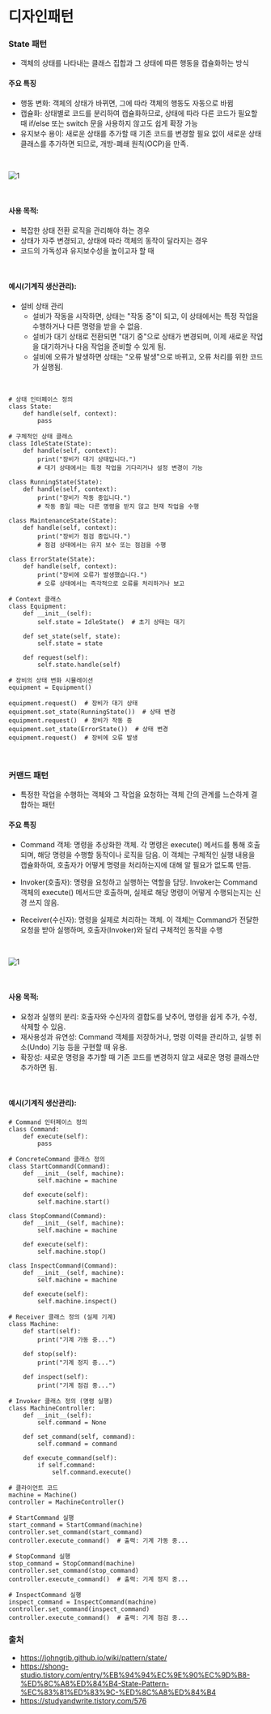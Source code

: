 # 디자인패턴

### State 패턴

-  객체의 상태를 나타내는 클래스 집합과 그 상태에 따른 행동을 캡슐화하는 방식


#### 주요 특징
- 행동 변화: 객체의 상태가 바뀌면, 그에 따라 객체의 행동도 자동으로 바뀜
- 캡슐화: 상태별로 코드를 분리하여 캡슐화하므로, 상태에 따라 다른 코드가 필요할 때 if/else 또는 switch 문을 사용하지 않고도 쉽게 확장 가능
- 유지보수 용이: 새로운 상태를 추가할 때 기존 코드를 변경할 필요 없이 새로운 상태 클래스를 추가하면 되므로, 개방-폐쇄 원칙(OCP)을 만족.

<br/>

![1](../img/디자인패턴_이미지/state.svg)

<br/>

#### 사용 목적:
- 복잡한 상태 전환 로직을 관리해야 하는 경우
- 상태가 자주 변경되고, 상태에 따라 객체의 동작이 달라지는 경우
- 코드의 가독성과 유지보수성을 높이고자 할 때


<br/>

#### 예시(기계직 생산관리):
- 설비 상태 관리
    - 설비가 작동을 시작하면, 상태는 "작동 중"이 되고, 이 상태에서는 특정 작업을 수행하거나 다른 명령을 받을 수 없음.
    - 설비가 대기 상태로 전환되면 "대기 중"으로 상태가 변경되며, 이제 새로운 작업을 대기하거나 다음 작업을 준비할 수 있게 됨.
    - 설비에 오류가 발생하면 상태는 "오류 발생"으로 바뀌고, 오류 처리를 위한 코드가 실행됨.

<br/>

```
# 상태 인터페이스 정의
class State:
    def handle(self, context):
        pass

# 구체적인 상태 클래스
class IdleState(State):
    def handle(self, context):
        print("장비가 대기 상태입니다.")
        # 대기 상태에서는 특정 작업을 기다리거나 설정 변경이 가능

class RunningState(State):
    def handle(self, context):
        print("장비가 작동 중입니다.")
        # 작동 중일 때는 다른 명령을 받지 않고 현재 작업을 수행

class MaintenanceState(State):
    def handle(self, context):
        print("장비가 점검 중입니다.")
        # 점검 상태에서는 유지 보수 또는 점검을 수행

class ErrorState(State):
    def handle(self, context):
        print("장비에 오류가 발생했습니다.")
        # 오류 상태에서는 즉각적으로 오류를 처리하거나 보고

# Context 클래스
class Equipment:
    def __init__(self):
        self.state = IdleState()  # 초기 상태는 대기

    def set_state(self, state):
        self.state = state

    def request(self):
        self.state.handle(self)

# 장비의 상태 변화 시뮬레이션
equipment = Equipment()

equipment.request()  # 장비가 대기 상태
equipment.set_state(RunningState())  # 상태 변경
equipment.request()  # 장비가 작동 중
equipment.set_state(ErrorState())  # 상태 변경
equipment.request()  # 장비에 오류 발생

```
<br/>

### 커맨드 패턴

-  특정한 작업을 수행하는 객체와 그 작업을 요청하는 객체 간의 관계를 느슨하게 결합하는 패턴


#### 주요 특징
- Command 객체: 명령을 추상화한 객체. 각 명령은 execute() 메서드를 통해 호출되며, 해당 명령을 수행할 동작이나 로직을 담음. 이 객체는 구체적인 실행 내용을 캡슐화하여, 호출자가 어떻게 명령을 처리하는지에 대해 알 필요가 없도록 만듬.

- Invoker(호출자): 명령을 요청하고 실행하는 역할을 담당. Invoker는 Command 객체의 execute() 메서드만 호출하며, 실제로 해당 명령이 어떻게 수행되는지는 신경 쓰지 않음.

- Receiver(수신자): 명령을 실제로 처리하는 객체. 이 객체는 Command가 전달한 요청을 받아 실행하며, 호출자(Invoker)와 달리 구체적인 동작을 수행

<br/>

![1](../img/디자인패턴_이미지/커맨드.png)

<br/>

#### 사용 목적:
- 요청과 실행의 분리: 호출자와 수신자의 결합도를 낮추어, 명령을 쉽게 추가, 수정, 삭제할 수 있음.
- 재사용성과 유연성: Command 객체를 저장하거나, 명령 이력을 관리하고, 실행 취소(Undo) 기능 등을 구현할 때 유용.
- 확장성: 새로운 명령을 추가할 때 기존 코드를 변경하지 않고 새로운 명령 클래스만 추가하면 됨.


<br/>

#### 예시(기계직 생산관리):

```
# Command 인터페이스 정의
class Command:
    def execute(self):
        pass

# ConcreteCommand 클래스 정의
class StartCommand(Command):
    def __init__(self, machine):
        self.machine = machine

    def execute(self):
        self.machine.start()

class StopCommand(Command):
    def __init__(self, machine):
        self.machine = machine

    def execute(self):
        self.machine.stop()

class InspectCommand(Command):
    def __init__(self, machine):
        self.machine = machine

    def execute(self):
        self.machine.inspect()

# Receiver 클래스 정의 (실제 기계)
class Machine:
    def start(self):
        print("기계 가동 중...")

    def stop(self):
        print("기계 정지 중...")

    def inspect(self):
        print("기계 점검 중...")

# Invoker 클래스 정의 (명령 실행)
class MachineController:
    def __init__(self):
        self.command = None

    def set_command(self, command):
        self.command = command

    def execute_command(self):
        if self.command:
            self.command.execute()

# 클라이언트 코드
machine = Machine()
controller = MachineController()

# StartCommand 실행
start_command = StartCommand(machine)
controller.set_command(start_command)
controller.execute_command()  # 출력: 기계 가동 중...

# StopCommand 실행
stop_command = StopCommand(machine)
controller.set_command(stop_command)
controller.execute_command()  # 출력: 기계 정지 중...

# InspectCommand 실행
inspect_command = InspectCommand(machine)
controller.set_command(inspect_command)
controller.execute_command()  # 출력: 기계 점검 중...
```

### 출처

- https://johngrib.github.io/wiki/pattern/state/
- https://shong-studio.tistory.com/entry/%EB%94%94%EC%9E%90%EC%9D%B8-%ED%8C%A8%ED%84%B4-State-Pattern-%EC%83%81%ED%83%9C-%ED%8C%A8%ED%84%B4
- https://studyandwrite.tistory.com/576

